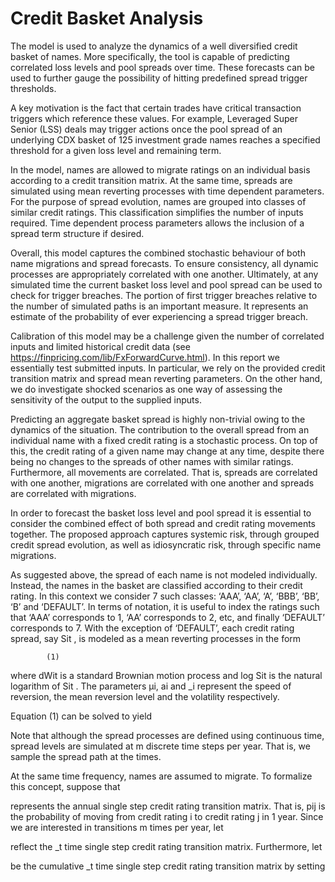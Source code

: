 # Credit Basket Analysis

The model is used to analyze the dynamics of a well diversified credit basket of names. More specifically, the tool is capable of predicting correlated loss levels and pool spreads over time. These forecasts can be used to further gauge the possibility of hitting predefined spread trigger thresholds.

A key motivation is the fact that certain trades have critical transaction triggers which reference these values. For example, Leveraged Super Senior (LSS) deals may trigger actions once the pool spread of an underlying CDX basket of 125 investment grade names reaches a specified threshold for a given loss level and remaining term.

In the model, names are allowed to migrate ratings on an individual basis according to a credit transition matrix. At the same time, spreads are simulated using mean reverting processes with time dependent parameters. For the purpose of spread evolution, names are grouped into classes of similar credit ratings. This classification simplifies the number of inputs required. Time dependent process parameters allows the inclusion of a spread term structure if desired.

Overall, this model captures the combined stochastic behaviour of both name migrations and spread forecasts. To ensure consistency, all dynamic processes are appropriately correlated with one another. Ultimately, at any simulated time the current basket loss level and pool spread can be used to check for trigger breaches. The portion of first trigger breaches relative to the number of simulated paths is an important measure. It represents an estimate of the probability of ever experiencing a spread trigger breach.

Calibration of this model may be a challenge given the number of correlated inputs and limited
historical credit data (see https://finpricing.com/lib/FxForwardCurve.html). In this report we essentially test submitted inputs. In particular, we rely on the provided credit transition matrix and spread mean reverting parameters. On the other hand, we do investigate shocked scenarios as one way of assessing the sensitivity of the output to the supplied inputs.


Predicting an aggregate basket spread is highly non-trivial owing to the dynamics of the situation. The contribution to the overall spread from an individual name with a fixed credit rating is a stochastic process. On top of this, the credit rating of a given name may change at any time, despite there being no changes to the spreads of other names with similar ratings. Furthermore, all movements are correlated. That is, spreads are correlated with one another, migrations are correlated with one another and spreads are correlated with migrations. 

In order to forecast the basket loss level and pool spread it is essential to consider the combined effect of both spread and credit rating movements together. The proposed approach captures systemic risk, through grouped credit spread evolution, as well as idiosyncratic risk, through specific name migrations.

As suggested above, the spread of each name is not modeled individually. Instead, the names
in the basket are classified according to their credit rating. In this context we consider 7 such classes: ‘AAA’, ‘AA’, ‘A’, ‘BBB’, ‘BB’, ‘B’ and ‘DEFAULT’. In terms of notation, it is useful to index the ratings such that ‘AAA’ corresponds to 1, ‘AA’ corresponds to 2, etc, and finally ‘DEFAULT’ corresponds to 7. With the exception of ‘DEFAULT’, each credit rating spread, say Sit , is modeled as a mean reverting processes in the form

  			(1)

where dWit is a standard Brownian motion process and log Sit is the natural logarithm of Sit . The parameters μi, ai and _i represent the speed of reversion, the mean reversion level and
the volatility respectively.

Equation (1) can be solved to yield

 

Note that although the spread processes are defined using continuous time, spread levels are
simulated at m discrete time steps per year. That is, we sample the spread path at the times.

At the same time frequency, names are assumed to migrate. To formalize this concept, suppose that

 

represents the annual single step credit rating transition matrix. That is, pij is the probability
of moving from credit rating i to credit rating j in 1 year. Since we are interested in transitions m times per year, let

 

reflect the _t time single step credit rating transition matrix. Furthermore, let

 

be the cumulative _t time single step credit rating transition matrix by setting

 

